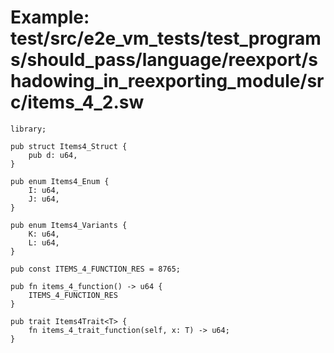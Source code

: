 # Example: test/src/e2e_vm_tests/test_programs/should_pass/language/reexport/shadowing_in_reexporting_module/src/items_4_2.sw

```sway
library;

pub struct Items4_Struct {
    pub d: u64,
}

pub enum Items4_Enum {
    I: u64,
    J: u64,
}

pub enum Items4_Variants {
    K: u64,
    L: u64,
}

pub const ITEMS_4_FUNCTION_RES = 8765;

pub fn items_4_function() -> u64 {
    ITEMS_4_FUNCTION_RES
}

pub trait Items4Trait<T> {
    fn items_4_trait_function(self, x: T) -> u64;
}

```
